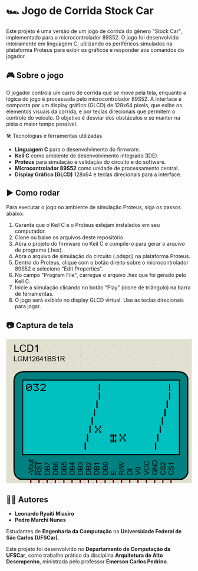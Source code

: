 # 🏎️ Jogo de Corrida Stock Car

Este projeto é uma versão de um jogo de corrida do gênero "Stock Car", implementado para o microcontrolador 89S52. O jogo foi desenvolvido inteiramente em linguagem C, utilizando os periféricos simulados na plataforma Proteus para exibir os gráficos e responder aos comandos do jogador.

## 🎮 Sobre o jogo

O jogador controla um carro de corrida que se move pela tela, enquanto a lógica do jogo é processada pelo microcontrolador 89S52. A interface é composta por um display gráfico (GLCD) de 128x64 pixels, que exibe os elementos visuais da corrida, e por teclas direcionais que permitem o controle do veículo. O objetivo é desviar dos obstáculos e se manter na pista o maior tempo possível.

🛠️ Tecnologias e ferramentas utilizadas
- **Linguagem C** para o desenvolvimento do firmware.
- **Keil C** como ambiente de desenvolvimento integrado (IDE).
- **Proteus** para simulação e validação do circuito e do software.
- **Microcontrolador 89S52** como unidade de processamento central.
- **Display Gráfico (GLCD)** 128x64 e teclas direcionais para a interface.

## ▶️ Como rodar
Para executar o jogo no ambiente de simulação Proteus, siga os passos abaixo:

1. Garanta que o Keil C e o Proteus estejam instalados em seu computador.
2. Clone ou baixe os arquivos deste repositório.
3. Abra o projeto do firmware no Keil C e compile-o para gerar o arquivo de programa (.hex).
4. Abra o arquivo de simulação do circuito (.pdsprj) na plataforma Proteus.
5. Dentro do Proteus, clique com o botão direito sobre o microcontrolador 89S52 e selecione "Edit Properties".
6. No campo "Program File", carregue o arquivo .hex que foi gerado pelo Keil C.
7. Inicie a simulação clicando no botão "Play" (ícone de triângulo) na barra de ferramentas.
8. O jogo será exibido no display GLCD virtual. Use as teclas direcionais para jogar.

## 📷 Captura de tela

![Screenshot do jogo rodando na DE1-SoC](game_image.png)

## 👨‍💻 Autores

- **Leonardo Ryuiti Miasiro**
- **Pedro Marchi Nunes**

Estudantes de **Engenharia da Computação** na **Universidade Federal de São Carlos (UFSCar)**.

Este projeto foi desenvolvido no **Departamento de Computação da UFSCar**, como trabalho prático da disciplina **Arquitetura de Alto Desempenho**, ministrada pelo professor **Emerson Carlos Pedrino**.
